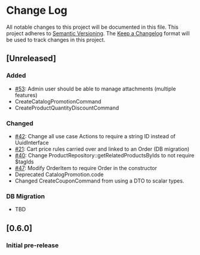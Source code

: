 # Change Log
All notable changes to this project will be documented in this file.
This project adheres to [Semantic Versioning](http://semver.org/).
The [Keep a Changelog](http://keepachangelog.com/) format will be
used to track changes in this project.

## [Unreleased]

### Added
- [#53](../../issues/53): Admin user should be able to manage attachments (multiple features)
- CreateCatalogPromotionCommand
- CreateProductQuantityDiscountCommand

### Changed
- [#42](../../issues/42): Change all use case Actions to require a string ID instead of UuidInterface
- [#21](../../issues/21): Cart price rules carried over and linked to an Order (DB migration)
- [#40](../../issues/40): Change ProductRepository::getRelatedProductsByIds to not require $tagIds
- [#47](../../issues/47): Modify OrderItem to require Order in the constructor
- Deprecated CatalogPromotion.code
- Changed CreateCouponCommand from using a DTO to scalar types.

### DB Migration
- TBD

## [0.6.0]

### Initial pre-release
